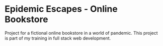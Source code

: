 # Epidemic Escapes - Online Bookstore

Project for a fictional online bookstore in a world of pandemic. This project is part of my training in full stack web development.
